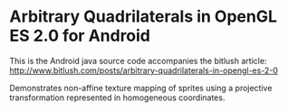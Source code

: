 Arbitrary Quadrilaterals in OpenGL ES 2.0 for Android
=====================================================

This is the Android java source code accompanies the bitlush article: http://www.bitlush.com/posts/arbitrary-quadrilaterals-in-opengl-es-2-0

Demonstrates non-affine texture mapping of sprites using a projective transformation represented in homogeneous coordinates.
